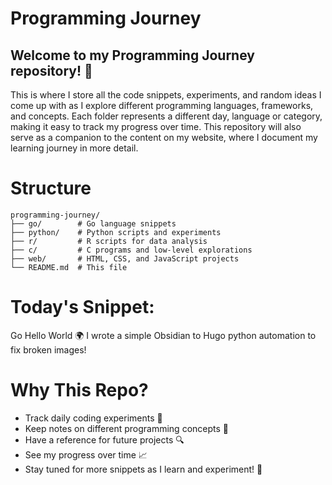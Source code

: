 # Programming Journey

## Welcome to my Programming Journey repository! 🚀

This is where I store all the code snippets, experiments, and random ideas I come up with as I explore different programming languages, frameworks, and concepts. Each folder represents a different day, language or category, making it easy to track my progress over time.
This repository will also serve as a companion to the content on my website, where I document my learning journey in more detail.


# Structure

```
programming-journey/
├── go/        # Go language snippets
├── python/    # Python scripts and experiments
├── r/         # R scripts for data analysis
├── c/         # C programs and low-level explorations
├── web/       # HTML, CSS, and JavaScript projects
└── README.md  # This file
```

# Today's Snippet:

Go Hello World 🌍
I wrote a simple Obsidian to Hugo python automation to fix broken images!

# Why This Repo?

- Track daily coding experiments 📅
- Keep notes on different programming concepts 📝
- Have a reference for future projects 🔍
- See my progress over time 📈
- Stay tuned for more snippets as I learn and experiment! 🚀
